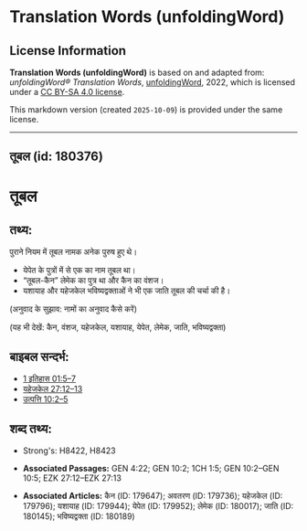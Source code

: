 # Translation Words (unfoldingWord)

## License Information

**Translation Words (unfoldingWord)** is based on and adapted from: _unfoldingWord® Translation Words_, [unfoldingWord](https://unfoldingword.org/utw), 2022, which is licensed under a [CC BY-SA 4.0 license](https://creativecommons.org/licenses/by-sa/4.0/legalcode.en).

This markdown version (created `2025-10-09`) is provided under the same license.



--------------------------------

## तूबल (id: 180376)

तूबल
====

तथ्य:
-----

पुराने नियम में तूबल नामक अनेक पुरुष हुए थे।

* येपेत के पुत्रों में से एक का नाम तूबल था।
* “तूबल\-कैन” लेमेक का पुत्र था और कैन का वंशज।
* यशायाह और यहेजकेल भविष्यद्वक्ताओं ने भी एक जाति तूबल की चर्चा की है।

(अनुवाद के सुझाव: नामों का अनुवाद कैसे करें)

(यह भी देखें: कैन, वंशज, यहेजकेल, यशायाह, येपेत, लेमेक, जाति, भविष्यद्वक्ता)

बाइबल सन्दर्भ:
--------------

* [1 इतिहास 01:5–7](https://ref.ly/1Chr0:0)
* [यहेजकेल 27:12–13](https://ref.ly/Ezek27:12-Ezek27:13)
* [उत्पत्ति 10:2–5](https://ref.ly/Gen10:2-Gen10:5)

शब्द तथ्य:
----------

* Strong's: H8422, H8423

* **Associated Passages:** GEN 4:22; GEN 10:2; 1CH 1:5; GEN 10:2–GEN 10:5; EZK 27:12–EZK 27:13
* **Associated Articles:** कैन (ID: 179647); अवतरण (ID: 179736); यहेजकेल (ID: 179796); यशायाह (ID: 179944); येपेत (ID: 179952); लेमेक (ID: 180017); जाति (ID: 180145); भविष्यद्वक्ता (ID: 180189)

